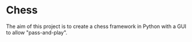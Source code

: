 # Chess
The aim of this project is to create a chess framework in Python with a GUI to allow "pass-and-play".
